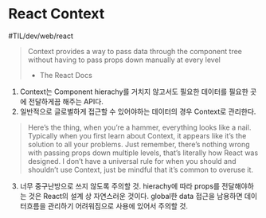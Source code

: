 # React Context
#TIL/dev/web/react

> Context provides a way  to pass data through the component tree without having to pass props down manually at every level  
> - The React Docs  

1. Context는 Component hierachy를 거치지 않고서도 필요한 데이터를 필요한 곳에 전달하게끔 해주는 API다. 
2. 일반적으로 글로벌하게 접근할 수 있어야하는 데이터의 경우 Context로 관리한다. 


> Here’s the thing, when you’re a hammer, everything looks like a nail. Typically when you first learn about Context, it appears like it’s the solution to all your problems. Just remember, there’s nothing wrong with passing props down multiple levels, that’s literally how React was designed. I don’t have a universal rule for when you should and shouldn’t use Context, just be mindful that it’s common to overuse it.  

3. 너무 중구난방으로 쓰지 않도록 주의할 것. hierachy에 따라 props를 전달해야하는 것은 React의 설계 상 자연스러운 것이다. global한 data 접근을 남용하면 데이터흐름을 관리하기 어려워짐으로 사용에 있어서 주의할 것. 